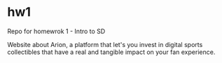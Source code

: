 # hw1
Repo for homewrok 1 - Intro to SD

Website about Arion, a platform that let's you invest in digital sports collectibles that have a real and tangible impact on your fan experience.
